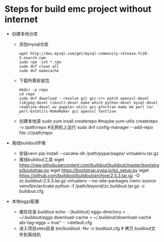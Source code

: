 Steps for build emc project without internet
====

- 创建本地仓库

  - 添加mysql仓库

        wget http://dev.mysql.com/get/mysql-community-release-fc20-5.noarch.rpm
        sudo rpm -ivh *.rpm
        sudo dnf clean all
        sudo dnf makecache

  - 下载所需安装包

        mkdir -p repo
        cd repo
        sudo dnf download --resolve git gcc-c++ patch openssl-devel libjpeg-devel libxslt-devel make which python-devel mysql-devel readline-devel wv poppler-utils gcc-gfortran make m4 perl tar perl-ExtUtils-MakeMaker gcc openssl textlive
  - 创建本地源
        sudo yum insall createrepo #maybe yum-utils
        createrepo -v /path/repo
        #无网机上运行
        sudo dnf config-manager --add-repo file::///path/repo

- 离线buildout环境
  - 安装vevn
        pip install --cacahe-dir /path/pypackages/  virtualenv.tar.gz
  - 离线buildout工具
        wget https://raw.githubusercontent.com/buildout/buildout/master/bootstrap/bootstrap.py
        wget https://bootstrap.pypa.io/ez_setup.py
        wget https://github.com/buildout/buildout/archive/2.5.3.tar.gz -O zc.buildout-2.5.3.tar.gz
        virtualenv --no-site-packages /venv
        source venv/bin/activate
        python -f /path/beyond/zc.buildout.tar.gz -c buildout.cfg

- 本地eggs配置
  - 缓存目录.buidlout
        echo ···[buildout]
                eggs-directory = ~/.buildout/eggs
                download-cache = ~/.buildout/download-cache
                abi-tag-eggs = true”
                ···
                >default.cfg
  - 进入项目sites目录
        bin/buidlout -Nv -c buidlout.cfg
        # 拷贝.buidlout文件到离线机
